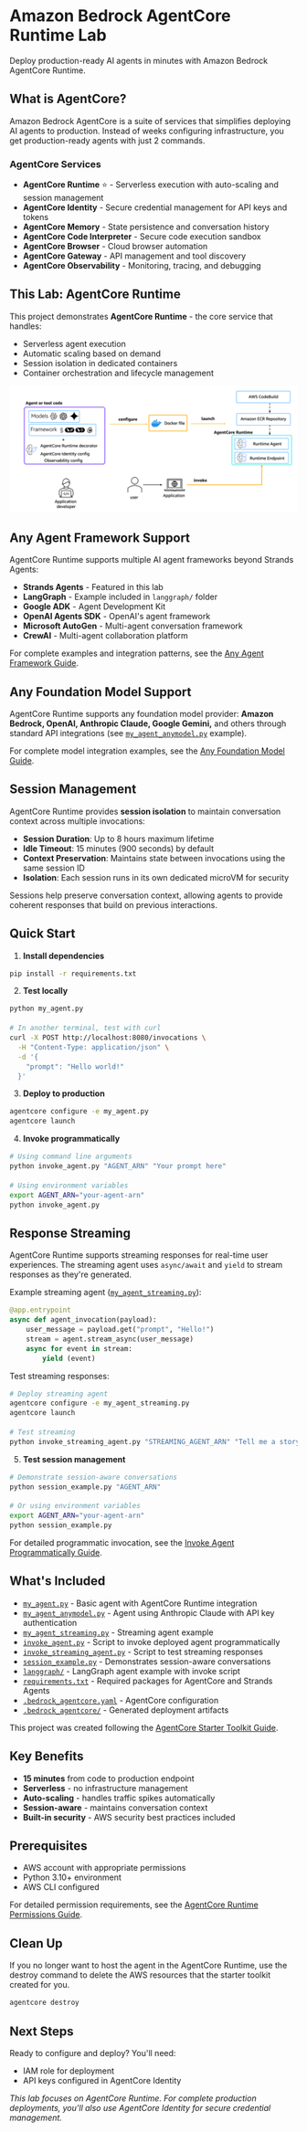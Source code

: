 # Amazon Bedrock AgentCore Runtime Lab

Deploy production-ready AI agents in minutes with Amazon Bedrock AgentCore Runtime.

## What is AgentCore?

Amazon Bedrock AgentCore is a suite of services that simplifies deploying AI agents to production. Instead of weeks configuring infrastructure, you get production-ready agents with just 2 commands.

### AgentCore Services

- **AgentCore Runtime** ⭐ - Serverless execution with auto-scaling and session management
- **AgentCore Identity** - Secure credential management for API keys and tokens  
- **AgentCore Memory** - State persistence and conversation history
- **AgentCore Code Interpreter** - Secure code execution sandbox
- **AgentCore Browser** - Cloud browser automation
- **AgentCore Gateway** - API management and tool discovery
- **AgentCore Observability** - Monitoring, tracing, and debugging

## This Lab: AgentCore Runtime

This project demonstrates **AgentCore Runtime** - the core service that handles:

- Serverless agent execution
- Automatic scaling based on demand
- Session isolation in dedicated containers
- Container orchestration and lifecycle management

![image](../images/lab_01_runtime.png)

## Any Agent Framework Support

AgentCore Runtime supports multiple AI agent frameworks beyond Strands Agents:

- **Strands Agents** - Featured in this lab
- **LangGraph** - Example included in `langgraph/` folder
- **Google ADK** - Agent Development Kit
- **OpenAI Agents SDK** - OpenAI's agent framework
- **Microsoft AutoGen** - Multi-agent conversation framework
- **CrewAI** - Multi-agent collaboration platform

For complete examples and integration patterns, see the [Any Agent Framework Guide](https://docs.aws.amazon.com/bedrock-agentcore/latest/devguide/using-any-agent-framework.html).

## Any Foundation Model Support

AgentCore Runtime supports any foundation model provider: **Amazon Bedrock, OpenAI, Anthropic Claude, Google Gemini,** and others through standard API integrations (see [`my_agent_anymodel.py`](my_agent_anymodel.py) example).

For complete model integration examples, see the [Any Foundation Model Guide](https://docs.aws.amazon.com/bedrock-agentcore/latest/devguide/using-any-model.html).

## Session Management

AgentCore Runtime provides **session isolation** to maintain conversation context across multiple invocations:

- **Session Duration**: Up to 8 hours maximum lifetime
- **Idle Timeout**: 15 minutes (900 seconds) by default  
- **Context Preservation**: Maintains state between invocations using the same session ID
- **Isolation**: Each session runs in its own dedicated microVM for security

Sessions help preserve conversation context, allowing agents to provide coherent responses that build on previous interactions.

## Quick Start

1. **Install dependencies**
```bash
pip install -r requirements.txt
```

2. **Test locally**
```bash
python my_agent.py

# In another terminal, test with curl
curl -X POST http://localhost:8080/invocations \
  -H "Content-Type: application/json" \
  -d '{
    "prompt": "Hello world!"
  }'
```

3. **Deploy to production**
```bash
agentcore configure -e my_agent.py
agentcore launch
```

4. **Invoke programmatically**
```bash
# Using command line arguments
python invoke_agent.py "AGENT_ARN" "Your prompt here"

# Using environment variables
export AGENT_ARN="your-agent-arn"
python invoke_agent.py
```

## Response Streaming

AgentCore Runtime supports streaming responses for real-time user experiences. The streaming agent uses `async/await` and `yield` to stream responses as they're generated.

Example streaming agent ([`my_agent_streaming.py`](my_agent_streaming.py)):
```python
@app.entrypoint
async def agent_invocation(payload):
    user_message = payload.get("prompt", "Hello!")
    stream = agent.stream_async(user_message)
    async for event in stream:
        yield (event)
```

Test streaming responses:
```bash
# Deploy streaming agent
agentcore configure -e my_agent_streaming.py
agentcore launch

# Test streaming
python invoke_streaming_agent.py "STREAMING_AGENT_ARN" "Tell me a story"
```

5. **Test session management**
```bash
# Demonstrate session-aware conversations
python session_example.py "AGENT_ARN"

# Or using environment variables
export AGENT_ARN="your-agent-arn"
python session_example.py
```

For detailed programmatic invocation, see the [Invoke Agent Programmatically Guide](https://docs.aws.amazon.com/bedrock-agentcore/latest/devguide/runtime-get-started-toolkit.html#invoke-programmatically).

## What's Included

- [`my_agent.py`](my_agent.py) - Basic agent with AgentCore Runtime integration
- [`my_agent_anymodel.py`](my_agent_anymodel.py) - Agent using Anthropic Claude with API key authentication
- [`my_agent_streaming.py`](my_agent_streaming.py) - Streaming agent example
- [`invoke_agent.py`](invoke_agent.py) - Script to invoke deployed agent programmatically
- [`invoke_streaming_agent.py`](invoke_streaming_agent.py) - Script to test streaming responses
- [`session_example.py`](session_example.py) - Demonstrates session-aware conversations
- [`langgraph/`](langgraph/) - LangGraph agent example with invoke script
- [`requirements.txt`](requirements.txt) - Required packages for AgentCore and Strands Agents
- [`.bedrock_agentcore.yaml`](.bedrock_agentcore.yaml) - AgentCore configuration
- [`.bedrock_agentcore/`](.bedrock_agentcore/) - Generated deployment artifacts

This project was created following the [AgentCore Starter Toolkit Guide](https://docs.aws.amazon.com/bedrock-agentcore/latest/devguide/runtime-get-started-toolkit.html).

## Key Benefits

- **15 minutes** from code to production endpoint
- **Serverless** - no infrastructure management
- **Auto-scaling** - handles traffic spikes automatically
- **Session-aware** - maintains conversation context
- **Built-in security** - AWS security best practices included

## Prerequisites

- AWS account with appropriate permissions
- Python 3.10+ environment
- AWS CLI configured

For detailed permission requirements, see the [AgentCore Runtime Permissions Guide](https://docs.aws.amazon.com/bedrock-agentcore/latest/devguide/runtime-permissions.html).

## Clean Up

If you no longer want to host the agent in the AgentCore Runtime, use the destroy command to delete the AWS resources that the starter toolkit created for you.

```bash
agentcore destroy
```

## Next Steps

Ready to configure and deploy? You'll need:
- IAM role for deployment
- API keys configured in AgentCore Identity

*This lab focuses on AgentCore Runtime. For complete production deployments, you'll also use AgentCore Identity for secure credential management.*
